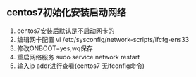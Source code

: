 ## centos7初始化安装启动网络
1. centos7安装后默认是不启动网卡的
2. 编辑网卡配置  vi /etc/sysconfig/network-scripts/ifcfg-ens33 
3. 修改ONBOOT=yes,wq保存
4. 重启网络服务 sudo service network restart
5. 输入ip addr进行查看(centos7 无ifconfig命令)